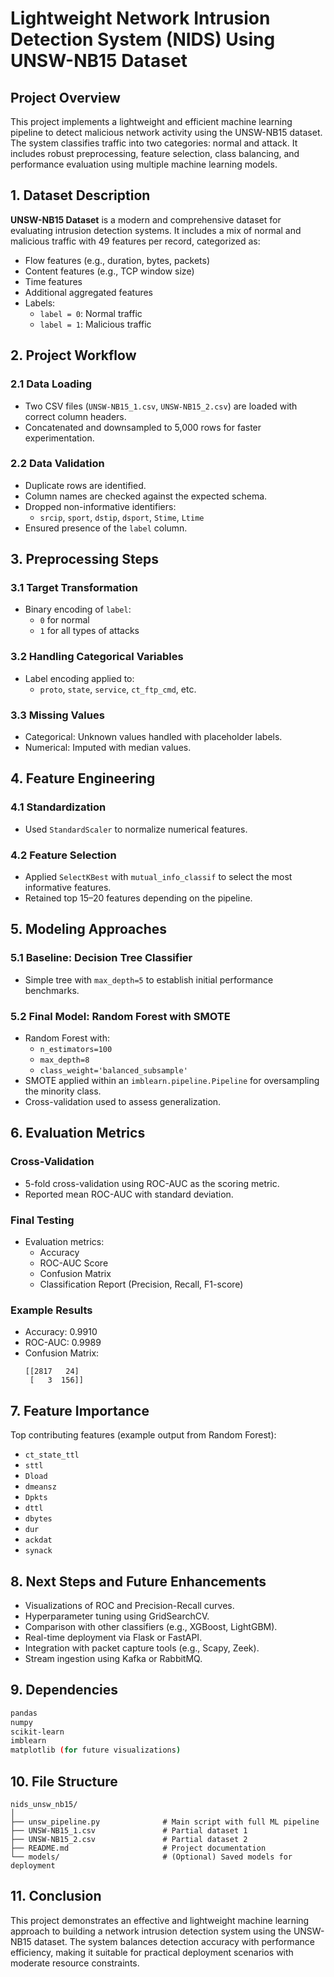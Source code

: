 
# Lightweight Network Intrusion Detection System (NIDS) Using UNSW-NB15 Dataset

## Project Overview

This project implements a lightweight and efficient machine learning pipeline to detect malicious network activity using the UNSW-NB15 dataset. The system classifies traffic into two categories: normal and attack. It includes robust preprocessing, feature selection, class balancing, and performance evaluation using multiple machine learning models.

## 1. Dataset Description

**UNSW-NB15 Dataset** is a modern and comprehensive dataset for evaluating intrusion detection systems. It includes a mix of normal and malicious traffic with 49 features per record, categorized as:

- Flow features (e.g., duration, bytes, packets)
- Content features (e.g., TCP window size)
- Time features
- Additional aggregated features
- Labels: 
  - `label = 0`: Normal traffic
  - `label = 1`: Malicious traffic

## 2. Project Workflow

### 2.1 Data Loading
- Two CSV files (`UNSW-NB15_1.csv`, `UNSW-NB15_2.csv`) are loaded with correct column headers.
- Concatenated and downsampled to 5,000 rows for faster experimentation.

### 2.2 Data Validation
- Duplicate rows are identified.
- Column names are checked against the expected schema.
- Dropped non-informative identifiers:
  - `srcip`, `sport`, `dstip`, `dsport`, `Stime`, `Ltime`
- Ensured presence of the `label` column.

## 3. Preprocessing Steps

### 3.1 Target Transformation
- Binary encoding of `label`: 
  - `0` for normal 
  - `1` for all types of attacks

### 3.2 Handling Categorical Variables
- Label encoding applied to:
  - `proto`, `state`, `service`, `ct_ftp_cmd`, etc.

### 3.3 Missing Values
- Categorical: Unknown values handled with placeholder labels.
- Numerical: Imputed with median values.

## 4. Feature Engineering

### 4.1 Standardization
- Used `StandardScaler` to normalize numerical features.

### 4.2 Feature Selection
- Applied `SelectKBest` with `mutual_info_classif` to select the most informative features.
- Retained top 15–20 features depending on the pipeline.

## 5. Modeling Approaches

### 5.1 Baseline: Decision Tree Classifier
- Simple tree with `max_depth=5` to establish initial performance benchmarks.

### 5.2 Final Model: Random Forest with SMOTE
- Random Forest with:
  - `n_estimators=100`
  - `max_depth=8`
  - `class_weight='balanced_subsample'`
- SMOTE applied within an `imblearn.pipeline.Pipeline` for oversampling the minority class.
- Cross-validation used to assess generalization.

## 6. Evaluation Metrics

### Cross-Validation
- 5-fold cross-validation using ROC-AUC as the scoring metric.
- Reported mean ROC-AUC with standard deviation.

### Final Testing
- Evaluation metrics:
  - Accuracy
  - ROC-AUC Score
  - Confusion Matrix
  - Classification Report (Precision, Recall, F1-score)

### Example Results
- Accuracy: 0.9910
- ROC-AUC: 0.9989
- Confusion Matrix:
  ```
  [[2817   24]
   [   3  156]]
  ```

## 7. Feature Importance

Top contributing features (example output from Random Forest):
- `ct_state_ttl`
- `sttl`
- `Dload`
- `dmeansz`
- `Dpkts`
- `dttl`
- `dbytes`
- `dur`
- `ackdat`
- `synack`

## 8. Next Steps and Future Enhancements

- Visualizations of ROC and Precision-Recall curves.
- Hyperparameter tuning using GridSearchCV.
- Comparison with other classifiers (e.g., XGBoost, LightGBM).
- Real-time deployment via Flask or FastAPI.
- Integration with packet capture tools (e.g., Scapy, Zeek).
- Stream ingestion using Kafka or RabbitMQ.

## 9. Dependencies

```bash
pandas
numpy
scikit-learn
imblearn
matplotlib (for future visualizations)
```

## 10. File Structure

```
nids_unsw_nb15/
│
├── unsw_pipeline.py              # Main script with full ML pipeline
├── UNSW-NB15_1.csv               # Partial dataset 1
├── UNSW-NB15_2.csv               # Partial dataset 2
├── README.md                     # Project documentation
└── models/                       # (Optional) Saved models for deployment
```

## 11. Conclusion

This project demonstrates an effective and lightweight machine learning approach to building a network intrusion detection system using the UNSW-NB15 dataset. The system balances detection accuracy with performance efficiency, making it suitable for practical deployment scenarios with moderate resource constraints.
